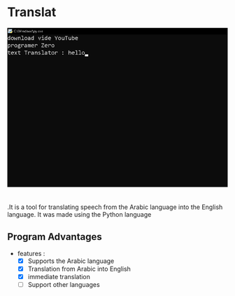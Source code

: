 # Translat
![Bannière de Probote](b.png)
<br>
<br>
<br>
.It is a tool for translating speech from the Arabic language into the English language. It was made using the Python language


## Program Advantages
- features :
   * [X] Supports the Arabic language
   * [X] Translation from Arabic into English
   * [X] immediate translation
   * [ ] Support other languages
